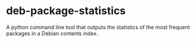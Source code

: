 # deb-package-statistics
A python command line tool that outputs the statistics of the most frequent packages in a Debian contents index.
